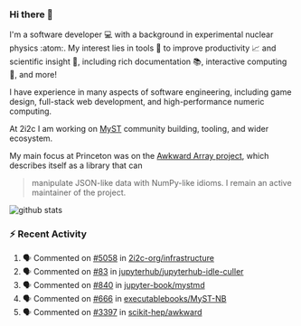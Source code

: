 ### Hi there 👋 

I'm a software developer 💻 with a background in experimental nuclear physics :atom:. My interest lies in tools :wrench: to improve productivity :chart_with_upwards_trend: and scientific insight :telescope:, including rich documentation 📚, interactive computing 🧮, and more! 

I have experience in many aspects of software engineering, including game design, full-stack web development, and high-performance numeric computing. 

At 2i2c I am working on [MyST](https://github.com/jupyter-book/mystmd) community building, tooling, and wider ecosystem. 

My main focus at Princeton was on the [Awkward Array project](awkward-array.org/), which describes itself as a library that can 
> manipulate JSON-like data with NumPy-like idioms. I remain an active maintainer of the project. 

![github stats](https://github-readme-stats.vercel.app/api?username=agoose77&show_icons=true&hide_rank=true&hide_title=true&bg_color=30,e76445,904e95&text_color=efe3ec&icon_color=efe3ec)
<!--
**agoose77/agoose77** is a ✨ _special_ ✨ repository because its `README.md` (this file) appears on your GitHub profile.

Here are some ideas to get you started:

- 🔭 I’m currently working on ...
- 🌱 I’m currently learning ...
- 👯 I’m looking to collaborate on ...
- 🤔 I’m looking for help with ...
- 💬 Ask me about ...
- 📫 How to reach me: ...
- 😄 Pronouns: ...
- ⚡ Fun fact: ...
-->

### :zap: Recent Activity

<!--START_SECTION:activity-->
1. 🗣 Commented on [#5058](https://github.com/2i2c-org/infrastructure/issues/5058#issuecomment-2651326355) in [2i2c-org/infrastructure](https://github.com/2i2c-org/infrastructure)
2. 🗣 Commented on [#83](https://github.com/jupyterhub/jupyterhub-idle-culler/pull/83#issuecomment-2651304813) in [jupyterhub/jupyterhub-idle-culler](https://github.com/jupyterhub/jupyterhub-idle-culler)
3. 🗣 Commented on [#840](https://github.com/jupyter-book/mystmd/issues/840#issuecomment-2651015052) in [jupyter-book/mystmd](https://github.com/jupyter-book/mystmd)
4. 🗣 Commented on [#666](https://github.com/executablebooks/MyST-NB/issues/666#issuecomment-2650582242) in [executablebooks/MyST-NB](https://github.com/executablebooks/MyST-NB)
5. 🗣 Commented on [#3397](https://github.com/scikit-hep/awkward/pull/3397#issuecomment-2648335432) in [scikit-hep/awkward](https://github.com/scikit-hep/awkward)
<!--END_SECTION:activity-->
